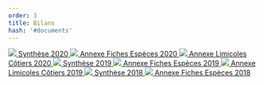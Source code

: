 ```yaml
---
order: 3
title: Bilans
hash: '#documents'
---
```


<div class="ProtocolsDocumentsGrid">
  <a href="/get-involved/Synthese-Wetlands-2020-WEB.pdf" target="_blank" class="ProtocolsDocumentsCard">
    <img class="ProtocolsDocumentsPicture" src="/get-involved/Synthese-Wetlands-2020-WEB.webp" />
    <span class="green01 fw-600">Synthèse 2020</span>
  </a>
  <a href="/get-involved/Annexe-Fiches-Especes-2020-WEB.pdf" target="_blank" class="ProtocolsDocumentsCard">
    <img class="ProtocolsDocumentsPicture" src="/get-involved/Annexe-Fiches-Especes-2020-WEB.webp" />
    <span class="green01 fw-600">Annexe Fiches Espèces 2020</span>
  </a>
  <a href="/get-involved/Annexe-Limicoles-Cotiers-2020-WEB.pdf" target="_blank" class="ProtocolsDocumentsCard">
    <img class="ProtocolsDocumentsPicture" src="/get-involved/Annexe-Limicoles-Cotiers-2020-WEB.webp" />
    <span class="green01 fw-600">Annexe Limicoles Côtiers 2020</span>
  </a>
  <a href="/get-involved/Synthese-Wetlands-2019-WEB.pdf" target="_blank" class="ProtocolsDocumentsCard">
    <img class="ProtocolsDocumentsPicture" src="/get-involved/Synthese-Wetlands-2019-WEB.webp" />
    <span class="green01 fw-600">Synthèse 2019</span>
  </a>
  <a href="/get-involved/Annexe-Fiches-Especes-2019-WEB.pdf" target="_blank" class="ProtocolsDocumentsCard">
    <img class="ProtocolsDocumentsPicture" src="/get-involved/Annexe-Fiches-Especes-2019-WEB.webp" />
    <span class="green01 fw-600">Annexe Fiches Espèces 2019</span>
  </a>
  <a href="/get-involved/Annexe-Limicoles-Cotiers-2019.pdf" target="_blank" class="ProtocolsDocumentsCard">
    <img class="ProtocolsDocumentsPicture" src="/get-involved/Annexe-Limicoles-Cotiers-2019.webp" />
    <span class="green01 fw-600">Annexe Limicoles Côtiers 2019</span>
  </a>
  <a href="/get-involved/Synthese-Wetlands-2018-WEB.pdf" target="_blank" class="ProtocolsDocumentsCard">
    <img class="ProtocolsDocumentsPicture" src="/get-involved/Synthese-Wetlands-2018-WEB.webp" />
    <span class="green01 fw-600">Synthèse 2018</span>
  </a>
  <a href="/get-involved/Annexe-Fiches-Especes-2018.pdf" target="_blank" class="ProtocolsDocumentsCard">
    <img class="ProtocolsDocumentsPicture" src="/get-involved/Annexe-Fiches-Especes-2018.webp" />
    <span class="green01 fw-600">Annexe Fiches Espèces 2018</span>
  </a>
</div>

